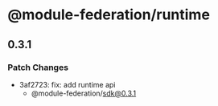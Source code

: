 # @module-federation/runtime

## 0.3.1

### Patch Changes

- 3af2723: fix: add runtime api
  - @module-federation/sdk@0.3.1
